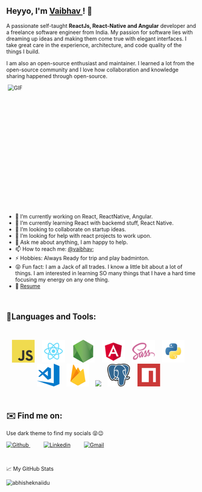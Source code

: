 ## Heyyo, I'm <a href="https://unicifer.netlify.app/" target="_blank">Vaibhav </a>! 👋

A passionate self-taught **ReactJs, React-Native and Angular** developer and a freelance software engineer from India. My passion for software lies with dreaming up ideas and making them come true with elegant interfaces. I take great care in the experience, architecture, and code quality of the things I build.

I am also an open-source enthusiast and maintainer. I learned a lot from the open-source community and I love how collaboration and knowledge sharing happened through open-source.

  <img align="right" alt="GIF" src="https://github.com/abhisheknaiidu/abhisheknaiidu/blob/master/code.gif?raw=true" width="500" height="340" />
  
- 🔭 I’m currently working on React, ReactNative, Angular.
- 🌱 I’m currently learning React with backemd stuff, React Native.
- 👯 I’m looking to collaborate on startup ideas.
- 🤔 I’m looking for help with react projects to work upon.
- 💬 Ask me about anything, I am happy to help.
- 📫 How to reach me: [@vaibhav](https://www.linkedin.com/in/vaibhavcse/);
- ⚡ Hobbies: Always Ready for trip and play badminton.
- 😝 Fun fact: I am a Jack of all trades. I know a little bit about a lot of things. I am interested in learning SO many things that I have a hard time focusing my energy on any one thing.
- 📝 [Resume](https://drive.google.com/file/d/1nTp_0VGM64CRYUfoA1xVVgZCtIo9jIPv/view)

<br/>

## 🚀Languages and Tools:

<br/>
<p align="center">
<img height="60" src="https://raw.githubusercontent.com/github/explore/80688e429a7d4ef2fca1e82350fe8e3517d3494d/topics/javascript/javascript.png">&nbsp;&nbsp;&nbsp;&nbsp;
<img height="60" src="https://raw.githubusercontent.com/github/explore/80688e429a7d4ef2fca1e82350fe8e3517d3494d/topics/react/react.png">&nbsp;&nbsp;&nbsp;&nbsp;
<img height="60" src="https://raw.githubusercontent.com/github/explore/80688e429a7d4ef2fca1e82350fe8e3517d3494d/topics/nodejs/nodejs.png">&nbsp;&nbsp;&nbsp;&nbsp;
<img height="60" src="https://raw.githubusercontent.com/github/explore/80688e429a7d4ef2fca1e82350fe8e3517d3494d/topics/angular/angular.png">&nbsp;&nbsp;&nbsp;&nbsp;
<img height="60" src="https://raw.githubusercontent.com/github/explore/80688e429a7d4ef2fca1e82350fe8e3517d3494d/topics/sass/sass.png">&nbsp;&nbsp;&nbsp;&nbsp;
<img height="60" src="https://raw.githubusercontent.com/github/explore/80688e429a7d4ef2fca1e82350fe8e3517d3494d/topics/python/python.png">&nbsp;&nbsp;&nbsp;&nbsp;
<img height="60" src="https://raw.githubusercontent.com/github/explore/80688e429a7d4ef2fca1e82350fe8e3517d3494d/topics/visual-studio-code/visual-studio-code.png">&nbsp;&nbsp;&nbsp;&nbsp;
<img height="60" src="https://raw.githubusercontent.com/github/explore/80688e429a7d4ef2fca1e82350fe8e3517d3494d/topics/firebase/firebase.png">&nbsp;&nbsp;&nbsp;
<img height="60" src="https://seeklogo.com/images/G/github-logo-5F384D0265-seeklogo.com.png">&nbsp;&nbsp;&nbsp;
<img height="60" src="https://raw.githubusercontent.com/github/explore/80688e429a7d4ef2fca1e82350fe8e3517d3494d/topics/postgresql/postgresql.png">&nbsp;&nbsp;&nbsp;&nbsp;
<img height="60" src="https://raw.githubusercontent.com/github/explore/80688e429a7d4ef2fca1e82350fe8e3517d3494d/topics/npm/npm.png">&nbsp;&nbsp;&nbsp;&nbsp;
</p>

<br/>

## ✉️ Find me on:

Use dark theme to find my socials 😝😉
<br/>

<p>
 <a href="https://github.com/vaibhavmittal1998" target="_blank" rel="noopener noreferrer"> <img src="https://www.iconsdb.com/icons/preview/white/github-6-xxl.png" alt="Github" height="60"> </a>&nbsp;&nbsp;&nbsp;&nbsp;&nbsp;&nbsp;&nbsp;&nbsp;
 <a href="https://www.linkedin.com/in/vaibhavcse/" target="_blank" rel="noopener noreferrer"> <img src="https://www.iconsdb.com/icons/preview/white/linkedin-3-xxl.png" alt="Linkedin" height="60"></a>&nbsp;&nbsp;&nbsp;&nbsp;&nbsp;&nbsp;&nbsp;&nbsp;
 <a href="mailto:vaibhav.mittal1998@gmail.com"> <img src="https://www.iconsdb.com/icons/preview/white/message-xxl.png" alt="Gmail" height="60"></a>
</p>

<br/>

📈 My GitHub Stats
<br/>

<p> <img src="https://github-readme-stats.vercel.app/api?username=vaibhavmittal1998&show_icons=true&theme=gotham" alt="abhisheknaiidu" />
